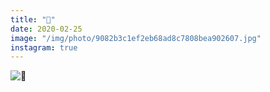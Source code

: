 ```yaml
---
title: "🌊"
date: 2020-02-25
image: "/img/photo/9082b3c1ef2eb68ad8c7808bea902607.jpg"
instagram: true
---
```


![🌊](/img/photo/9082b3c1ef2eb68ad8c7808bea902607.jpg)
